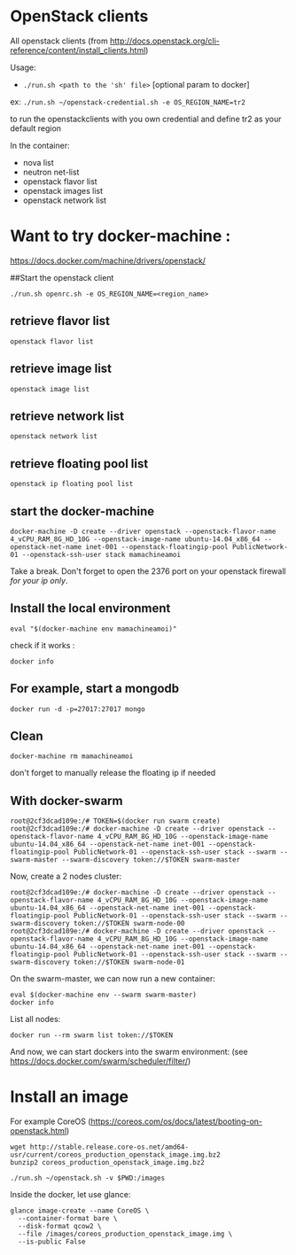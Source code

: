 # OpenStack clients

All openstack clients (from http://docs.openstack.org/cli-reference/content/install_clients.html)


Usage:
 
 - `./run.sh <path to the 'sh' file>` [optional param to docker]



ex: 
`./run.sh ~/openstack-credential.sh -e OS_REGION_NAME=tr2`

to run the openstackclients with you own credential and define tr2 as your default region

In the container:

- nova list 
- neutron net-list
- openstack flavor list
- openstack images list
- openstack network list


# Want to try docker-machine :

https://docs.docker.com/machine/drivers/openstack/

##Start the openstack client

`./run.sh openrc.sh -e OS_REGION_NAME=<region_name>`

## retrieve flavor list

`openstack flavor list`

## retrieve image list

`openstack image list`

## retrieve network list


`openstack network list`

## retrieve floating pool list

`openstack ip floating pool list`

## start the docker-machine

`docker-machine -D create --driver openstack --openstack-flavor-name 4_vCPU_RAM_8G_HD_10G --openstack-image-name ubuntu-14.04_x86_64 --openstack-net-name inet-001 --openstack-floatingip-pool PublicNetwork-01 --openstack-ssh-user stack mamachineamoi`

Take a break. Don't forget to open the 2376 port on your openstack firewall _for your ip only_.

## Install the local environment

`eval "$(docker-machine env mamachineamoi)"`

check if it works :

`docker info`

## For example, start a mongodb

`docker run -d -p=27017:27017 mongo`

## Clean

`docker-machine rm mamachineamoi`

don't forget to manually release the floating ip if needed


## With docker-swarm

```
root@2cf3dcad109e:/# TOKEN=$(docker run swarm create)
root@2cf3dcad109e:/# docker-machine -D create --driver openstack --openstack-flavor-name 4_vCPU_RAM_8G_HD_10G --openstack-image-name ubuntu-14.04_x86_64 --openstack-net-name inet-001 --openstack-floatingip-pool PublicNetwork-01 --openstack-ssh-user stack --swarm --swarm-master --swarm-discovery token://$TOKEN swarm-master
```

Now, create a 2 nodes cluster:

```
root@2cf3dcad109e:/# docker-machine -D create --driver openstack --openstack-flavor-name 4_vCPU_RAM_8G_HD_10G --openstack-image-name ubuntu-14.04_x86_64 --openstack-net-name inet-001 --openstack-floatingip-pool PublicNetwork-01 --openstack-ssh-user stack --swarm --swarm-discovery token://$TOKEN swarm-node-00
root@2cf3dcad109e:/# docker-machine -D create --driver openstack --openstack-flavor-name 4_vCPU_RAM_8G_HD_10G --openstack-image-name ubuntu-14.04_x86_64 --openstack-net-name inet-001 --openstack-floatingip-pool PublicNetwork-01 --openstack-ssh-user stack --swarm --swarm-discovery token://$TOKEN swarm-node-01
```

On the swarm-master, we can now run a new container:

```
eval $(docker-machine env --swarm swarm-master)
docker info
```

List all nodes:

```
docker run --rm swarm list token://$TOKEN
```

And now, we can start dockers into the swarm environment: (see https://docs.docker.com/swarm/scheduler/filter/)



# Install an image 

For example CoreOS (https://coreos.com/os/docs/latest/booting-on-openstack.html)

```
wget http://stable.release.core-os.net/amd64-usr/current/coreos_production_openstack_image.img.bz2
bunzip2 coreos_production_openstack_image.img.bz2

./run.sh ~/openstack.sh -v $PWD:/images
```

Inside the docker, let use glance:

```
glance image-create --name CoreOS \
  --container-format bare \
  --disk-format qcow2 \
  --file /images/coreos_production_openstack_image.img \
  --is-public False
```
